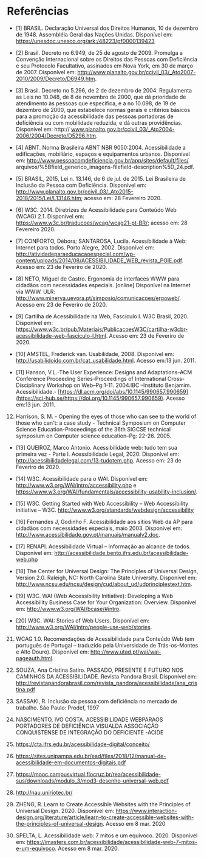 # Referências

- [1] BRASIL. Declaração Universal dos Direitos Humanos, 10 de dezembro de 1948. Assembléia Geral das Nações Unidas. Disponível em: https://unesdoc.unesco.org/ark:/48223/pf0000139423

- [2] Brasil. Decreto no 6.949, de 25 de agosto de 2009. Promulga a Convenção Internacional sobre os Direitos das Pessoas com Deficiência e seu Protocolo Facultativo, assinados em Nova York, em 30 de março de 2007. Disponível em: http://www.planalto.gov.br/ccivil_03/_Ato2007-2010/2009/Decreto/D6949.htm.

- [3] Brasil. Decreto no 5.296, de 2 de dezembro de 2004. Regulamenta as Leis no 10.048, de 8 de novembro de 2000, que dá prioridade de atendimento às pessoas que especifica, e a no 10.098, de 19 de dezembro de 2000, que estabelece normas gerais e critérios básicos para a promoção da acessibilidade das pessoas portadoras de deficiência ou com mobilidade reduzida, e dá outras providências. Disponível em: http:// www.planalto.gov.br/ccivil_03/_Ato2004-2006/2004/Decreto/D5296.htm.

- [4] ABNT. Norma Brasileira ABNT NBR 9050:2004. Acessibilidade a edificações, mobiliário, espaços e equipamentos urbanos. Disponível em: http://www.pessoacomdeficiencia.gov.br/app/sites/default/files/ arquivos/%5Bfield_generico_imagens-filefield-description%5D_24.pdf.

- [5] BRASIL, 2015, Lei n. 13.146, de 6 de jul. de 2015. Lei Brasileira de Inclusão da Pessoa com Deficiência. Disponível em: http://www.planalto.gov.br/ccivil_03/_Ato2015-2018/2015/Lei/L13146.htm; acesso em: 28 Fevereiro 2020.

- [6] W3C. 2014. Diretrizes de Acessibilidade para Conteúdo Web (WCAG) 2.1. Disponível em: https://www.w3c.br/traducoes/wcag/wcag21-pt-BR/; acesso em: 28 Fevereiro 2020.

- [7] CONFORTO, Débora; SANTAROSA, Lucila. Acessibilidade à Web: Internet para todos. Porto Alegre, 2002. Disponível em: http://atividadeparaeducacaoespecial.com/wp-content/uploads/2014/08/ACESSIBILIDADE_WEB_revista_PGIE.pdf. Acesso em: 23 de Feveriro de 2020.

- [8] NETO,  Miguel  de  Castro.  Ergonomia  de  interfaces  WWW  para  cidadãos  com  necessidades  especiais.  [online]  Disponível  na  Internet via WWW. ULR: http://www.minerva.uevora.pt/simposio/comunicacoes/ergoweb/. Acesso em: 23 de Feveriro de 2020.

- [9] Cartilha de Acessibilidade na Web, Fascículo I. W3C Brasil, 2020. Disponível em: https://www.w3c.br/pub/Materiais/PublicacoesW3C/cartilha-w3cbr-acessibilidade-web-fasciculo-I.html. Acesso em: 23 de Feveriro de 2020.

- [10] AMSTEL, Frederick van. Usabilidade, 2008. Disponível em: <http://usabilidoido.com.br/cat_usabilidade.html>. Acesso em:13 jun. 2011.

- [11] Hanson,  V.L.-The  User  Experience:  Designs  and  Adaptations-ACM  Conference  Proceeding Series-Proceedings of International Cross-Disciplinary Workshop on Web–Pg:1-11. 2004.IBC –Instituto Benjamim. Acessibilidade.- [https://dl.acm.org/doi/abs/10.1145/990657.990659](https://sci-hub.se/https://doi.org/10.1145/990657.990659). Acesso em:13 jun. 2011.

12. Harrison, S. M. - Opening the eyes of those who can see to the world of those who can't: a case study - Technical  Symposium  on  Computer  Science  Education-Proceedings  of  the  36th SIGCSE technical symposium on Computer science education–Pg: 22-26. 2005.

- [13] QUEIROZ, Marco Antonio. Acessibilidade web: tudo tem sua primeira vez - Parte I. Acessibilidade Legal, 2020. Disponível em: http://acessibilidadelegal.com/13-tudotem.php. Acesso em: 23 de Feveriro de 2020.

- [14]  W3C. Acessibilidade para o WAI. Disponível em: <http://www.w3.org/WAI/intro/accessibility.php> e <https://www.w3.org/WAI/fundamentals/accessibility-usability-inclusion/>.

- [15]  W3C. Getting Started with Web Accessibility – Web Accessibility initiative – W3C. <http://www.w3.org/standards/webdesign/accessibility>

- [16] Fernandes J, Godinho F. Acessibilidade aos sítios Web da AP para cidadãos com necessidades especiais, maio 2003. Disponível em: http://www.acessibilidade.gov.pt/manuais/manualv2.doc.

- [17] RENAPI. Acessibilidade Virtual – Informação ao alcance de todos. Disponível em: <http://acessibilidade.bento.ifrs.edu.br/acessibilidade-web.php>

- [18] The Center for Universal Design: The Principles of Universal Design, Version 2.0. Raleigh, NC: North Carolina State University. Disponível em: http://www.ncsu.edu/ncsu/design/cud/about_ud/udprinciplestext.htm.

- [19] W3C. WAI (Web Accessibility Initiative): Developing a Web Accessibility Business Case for Your Organization: Overview. Disponível em: http://www.w3.org/WAI/bcase/#intro.

- [20] W3C. WAI: Stories of Web Users. Disponível em: http://www.w3.org/WAI/intro/people-use-web/stories.

21. WCAG 1.0. Recomendações de Acessibilidade para Conteúdo Web (em português de Portugal – traduzido pela Universidade de Trás-os-Montes e Alto Douro). Disponível em: http://www.utad.pt/wai/wai-pageauth.html.

22. SOUZA, Ana Cristina Satiro. PASSADO, PRESENTE E FUTURO NOS CAMINHOS DA ACESSIBILIDADE. Revista Pandora Brasil. Disponível em: http://revistapandorabrasil.com/revista_pandora/acessibilidade/ana_cristina.pdf

23. SASSAKI,  R. Inclusão  da  pessoa  com  deficiência  no  mercado  de  trabalho.  São  Paulo: Prodef, 1997

24. NASCIMENTO, IVO COSTA. ACESSIBILIDADE WEBPARAOS PORTADORES DE DEFICIÊNCIA VISUALDA ASSOCIAÇÃO CONQUISTENSE DE INTEGRAÇÃO DO DEFICIENTE -ACIDE

25. https://cta.ifrs.edu.br/acessibilidade-digital/conceito/

26. https://sites.unipampa.edu.br/ead/files/2018/12/manual-de-acessibilidade-em-documentos-digitais.pdf

27. https://mooc.campusvirtual.fiocruz.br/rea/acessibilidade-sus/downloads/modulo_3/mod3-desenho-universal-web.pdf

28. http://nau.uniriotec.br/

29. ZHENG, R. Learn to Create Accessible Websites with the Principles of Universal Design. 2020. Disponível em: https://www.interaction-design.org/literature/article/learn-to-create-accessible-websites-with-the-principles-of-universal-design. Acesso em 8 mar. 2020

30. SPELTA, L. Acessibilidade web: 7 mitos e um equívoco. 2020. Disponível em: https://imasters.com.br/acessibilidade/acessibilidade-web-7-mitos-e-um-equivoco. Acesso em 8 mar. 2020.